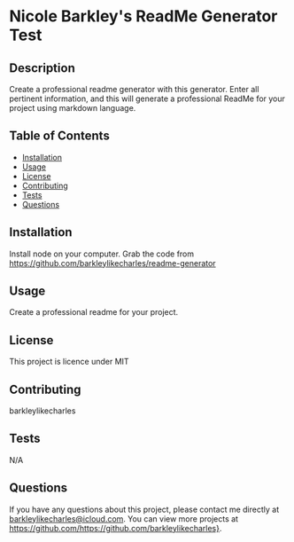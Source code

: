 
  # Nicole Barkley's ReadMe Generator Test

  ## Description
  Create a professional readme generator with this generator.  Enter all pertinent information, and this will generate a professional ReadMe for your project using markdown language.

  ## Table of Contents
  * [Installation](#installation)
  * [Usage](#usage)
  * [License](#license)
  * [Contributing](#credit)
  * [Tests](#test)
  * [Questions](#questions)

  ## Installation
  Install node on your computer.  Grab the code from https://github.com/barkleylikecharles/readme-generator

  ## Usage
  Create a professional readme for your project. 

  ## License
  This project is licence under MIT

  ## Contributing
  barkleylikecharles

  ## Tests
  N/A

  ## Questions
  If you have any questions about this project, please contact me directly at barkleylikecharles@icloud.com. You can view more projects at https://github.com/https://github.com/barkleylikecharles}.

